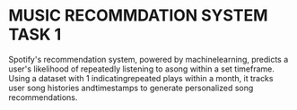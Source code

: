 
# MUSIC RECOMMDATION SYSTEM TASK 1


Spotify's recommendation system, powered by machinelearning, predicts a user's likelihood of repeatedly listening to asong within a set timeframe. Using a dataset with 1 indicatingrepeated plays within a month, it tracks user song histories andtimestamps to generate personalized song recommendations.
